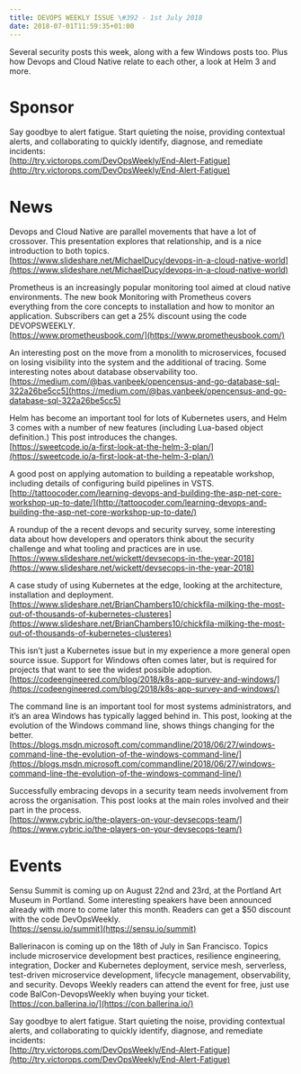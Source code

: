 ```yaml
---
title: DEVOPS WEEKLY ISSUE \#392 - 1st July 2018 
date: 2018-07-01T11:59:35+01:00
---
```


Several security posts this week, along with a few Windows posts too. Plus how Devops and Cloud Native relate to each other, a look at Helm 3 and more.


Sponsor
======

Say goodbye to alert fatigue. Start quieting the noise, providing contextual alerts, and collaborating to quickly identify, diagnose, and remediate incidents:
<br>[http://try.victorops.com/DevOpsWeekly/End-Alert-Fatigue](http://try.victorops.com/DevOpsWeekly/End-Alert-Fatigue)


News
====

Devops and Cloud Native are parallel movements that have a lot of crossover. This presentation explores that relationship, and is a nice introduction to both topics.
<br>[https://www.slideshare.net/MichaelDucy/devops-in-a-cloud-native-world](https://www.slideshare.net/MichaelDucy/devops-in-a-cloud-native-world)


Prometheus is an increasingly popular monitoring tool aimed at cloud native environments. The new book Monitoring with Prometheus covers everything from the core concepts to installation and how to monitor an application. Subscribers can get a 25% discount using the code DEVOPSWEEKLY.
<br>[https://www.prometheusbook.com/](https://www.prometheusbook.com/)


An interesting post on the move from a monolith to microservices, focused on losing visibility into the system and the additional of tracing. Some interesting notes about database observability too.
<br>[https://medium.com/@bas.vanbeek/opencensus-and-go-database-sql-322a26be5cc5](https://medium.com/@bas.vanbeek/opencensus-and-go-database-sql-322a26be5cc5)


Helm has become an important tool for lots of Kubernetes users, and Helm 3 comes with a number of new features (including Lua-based object definition.) This post introduces the changes.
<br>[https://sweetcode.io/a-first-look-at-the-helm-3-plan/](https://sweetcode.io/a-first-look-at-the-helm-3-plan/)


A good post on applying automation to building a repeatable workshop, including details of configuring build pipelines in VSTS.
<br>[http://tattoocoder.com/learning-devops-and-building-the-asp-net-core-workshop-up-to-date/](http://tattoocoder.com/learning-devops-and-building-the-asp-net-core-workshop-up-to-date/)


A roundup of the a recent devops and security survey, some interesting data about how developers and operators think about the security challenge and what tooling and practices are in use.
<br>[https://www.slideshare.net/wickett/devsecops-in-the-year-2018](https://www.slideshare.net/wickett/devsecops-in-the-year-2018)


A case study of using Kubernetes at the edge, looking at the architecture, installation and deployment.
<br>[https://www.slideshare.net/BrianChambers10/chickfila-milking-the-most-out-of-thousands-of-kubernetes-clusteres](https://www.slideshare.net/BrianChambers10/chickfila-milking-the-most-out-of-thousands-of-kubernetes-clusteres)


This isn’t just a Kubernetes issue but in my experience a more general open source issue. Support for Windows often comes later, but is required for projects that want to see the widest possible adoption.
<br>[https://codeengineered.com/blog/2018/k8s-app-survey-and-windows/](https://codeengineered.com/blog/2018/k8s-app-survey-and-windows/)


The command line is an important tool for most systems administrators, and it’s an area Windows has typically lagged behind in. This post, looking at the evolution of the Windows command line, shows things changing for the better.
<br>[https://blogs.msdn.microsoft.com/commandline/2018/06/27/windows-command-line-the-evolution-of-the-windows-command-line/](https://blogs.msdn.microsoft.com/commandline/2018/06/27/windows-command-line-the-evolution-of-the-windows-command-line/)


Successfully embracing devops in a security team needs involvement from across the organisation. This post looks at the main roles involved and their part in the process.
<br>[https://www.cybric.io/the-players-on-your-devsecops-team/](https://www.cybric.io/the-players-on-your-devsecops-team/)


Events
======

Sensu Summit is coming up on August 22nd and 23rd, at the Portland Art Museum in Portland. Some interesting speakers have been announced already with more to come later this month. Readers can get a $50 discount with the code DevOpsWeekly.
<br>[https://sensu.io/summit](https://sensu.io/summit)


Ballerinacon is coming up on the 18th of July in San Francisco. Topics include microservice development best practices, resilience engineering, integration, Docker and Kubernetes deployment, service mesh, serverless, test-driven microservice development, lifecycle management, observability, and security.  Devops Weekly readers can attend the event for free, just use code BalCon-DevopsWeekly when buying your ticket.
<br>[https://con.ballerina.io/](https://con.ballerina.io/)



Say goodbye to alert fatigue. Start quieting the noise, providing contextual alerts, and collaborating to quickly identify, diagnose, and remediate incidents:
<br>[http://try.victorops.com/DevOpsWeekly/End-Alert-Fatigue](http://try.victorops.com/DevOpsWeekly/End-Alert-Fatigue)



